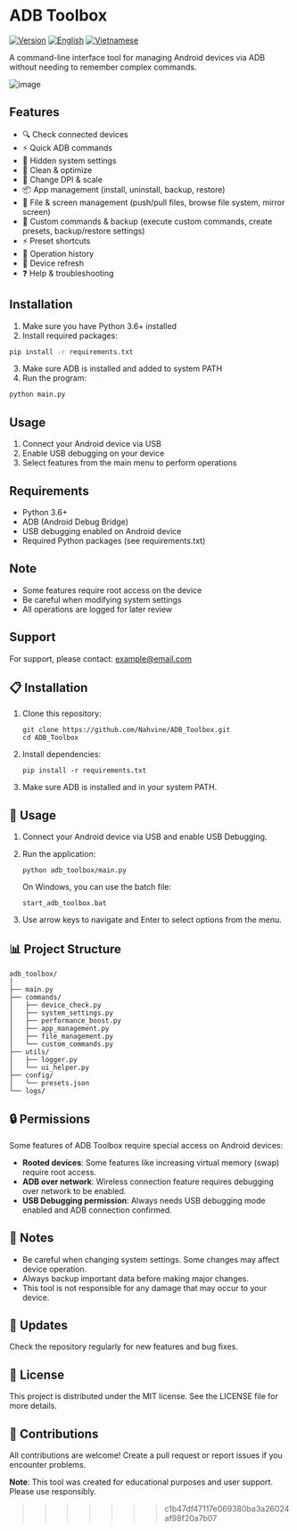 # ADB Toolbox

[![Version](https://img.shields.io/badge/version-1.1-blue.svg)](https://github.com/Nahvine/ADB_Toolbox)
[![English](https://img.shields.io/badge/Language-English-blue.svg)](README.md)
[![Vietnamese](https://img.shields.io/badge/Language-Tiếng%20Việt-green.svg)](README.vi.md)

A command-line interface tool for managing Android devices via ADB without needing to remember complex commands.

![image](https://github.com/user-attachments/assets/954addd0-74b2-42a8-9e01-3ad73de330c4)


## Features

- 🔍 Check connected devices
- ⚡ Quick ADB commands
- 🔧 Hidden system settings
- 🚀 Clean & optimize
- 📱 Change DPI & scale
- 📦 App management (install, uninstall, backup, restore)
- 📂 File & screen management (push/pull files, browse file system, mirror screen)
- 💾 Custom commands & backup (execute custom commands, create presets, backup/restore settings)
- ⚡ Preset shortcuts
- 📝 Operation history
- 🔄 Device refresh
- ❓ Help & troubleshooting

## Installation

1. Make sure you have Python 3.6+ installed
2. Install required packages:
```bash
pip install -r requirements.txt
```
3. Make sure ADB is installed and added to system PATH
4. Run the program:
```bash
python main.py
```

## Usage

1. Connect your Android device via USB
2. Enable USB debugging on your device
3. Select features from the main menu to perform operations

## Requirements

- Python 3.6+
- ADB (Android Debug Bridge)
- USB debugging enabled on Android device
- Required Python packages (see requirements.txt)

## Note

- Some features require root access on the device
- Be careful when modifying system settings
- All operations are logged for later review

## Support

For support, please contact: example@email.com

## 📋 Installation

1. Clone this repository:
   ```
   git clone https://github.com/Nahvine/ADB_Toolbox.git
   cd ADB_Toolbox
   ```

2. Install dependencies:
   ```
   pip install -r requirements.txt
   ```

3. Make sure ADB is installed and in your system PATH.

## 🚀 Usage

1. Connect your Android device via USB and enable USB Debugging.

2. Run the application:
   ```
   python adb_toolbox/main.py
   ```
   
   On Windows, you can use the batch file:
   ```
   start_adb_toolbox.bat
   ```

3. Use arrow keys to navigate and Enter to select options from the menu.

## 📊 Project Structure

```
adb_toolbox/
│
├── main.py                  
├── commands/                
│   ├── device_check.py      
│   ├── system_settings.py   
│   ├── performance_boost.py
│   ├── app_management.py
│   ├── file_management.py
│   └── custom_commands.py
├── utils/                   
│   ├── logger.py            
│   └── ui_helper.py         
├── config/                  
│   └── presets.json         
└── logs/                    
```

## 🔒 Permissions

Some features of ADB Toolbox require special access on Android devices:

- **Rooted devices**: Some features like increasing virtual memory (swap) require root access.
- **ADB over network**: Wireless connection feature requires debugging over network to be enabled.
- **USB Debugging permission**: Always needs USB debugging mode enabled and ADB connection confirmed.

## 📝 Notes

- Be careful when changing system settings. Some changes may affect device operation.
- Always backup important data before making major changes.
- This tool is not responsible for any damage that may occur to your device.

## 🔄 Updates

Check the repository regularly for new features and bug fixes.

## 📜 License

This project is distributed under the MIT license. See the LICENSE file for more details.

## 👥 Contributions

All contributions are welcome! Create a pull request or report issues if you encounter problems.

**Note**: This tool was created for educational purposes and user support. Please use responsibly. 
>>>>>>> c1b47df47117e069380ba3a26024af98f20a7b07
